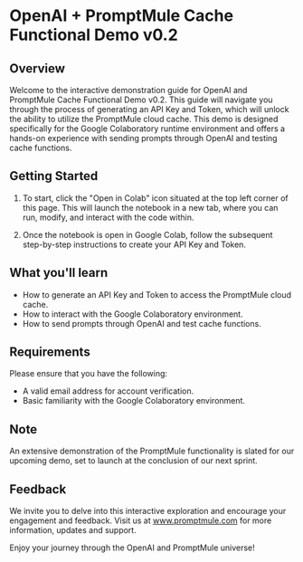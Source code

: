 # OpenAI + PromptMule Cache Functional Demo v0.2

## Overview

Welcome to the interactive demonstration guide for OpenAI and PromptMule Cache Functional Demo v0.2. This guide will navigate you through the process of generating an API Key and Token, which will unlock the ability to utilize the PromptMule cloud cache. This demo is designed specifically for the Google Colaboratory runtime environment and offers a hands-on experience with sending prompts through OpenAI and testing cache functions.

## Getting Started

1. To start, click the "Open in Colab" icon situated at the top left corner of this page. This will launch the notebook in a new tab, where you can run, modify, and interact with the code within.

2. Once the notebook is open in Google Colab, follow the subsequent step-by-step instructions to create your API Key and Token.

## What you'll learn

- How to generate an API Key and Token to access the PromptMule cloud cache.
- How to interact with the Google Colaboratory environment.
- How to send prompts through OpenAI and test cache functions.

## Requirements

Please ensure that you have the following:

- A valid email address for account verification.
- Basic familiarity with the Google Colaboratory environment.

## Note

An extensive demonstration of the PromptMule functionality is slated for our upcoming demo, set to launch at the conclusion of our next sprint.

## Feedback

We invite you to delve into this interactive exploration and encourage your engagement and feedback. Visit us at www.promptmule.com for more information, updates and support.

Enjoy your journey through the OpenAI and PromptMule universe!
